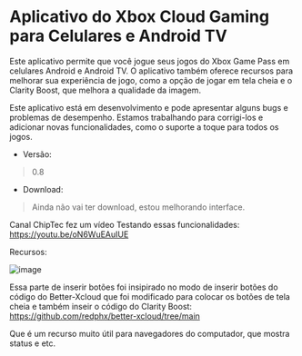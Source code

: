 # Aplicativo do Xbox Cloud Gaming para Celulares e Android TV

Este aplicativo permite que você jogue seus jogos do Xbox Game Pass em celulares Android e Android TV. O aplicativo também oferece recursos para melhorar sua experiência de jogo, como a opção de jogar em tela cheia e o Clarity Boost, que melhora a qualidade da imagem.

Este aplicativo está em desenvolvimento e pode apresentar alguns bugs e problemas de desempenho. Estamos trabalhando para corrigi-los e adicionar novas funcionalidades, como o suporte a toque para todos os jogos.

- Versão:
> 0.8

- Download:
> Ainda não vai ter download, estou melhorando interface.


Canal ChipTec fez um vídeo Testando essas funcionalidades: https://youtu.be/oN6WuEAuIUE

Recursos:

![image](https://github.com/SPZAnonymous/Xcloud-Android-App/assets/74514945/9035a04b-b2fd-488a-9af6-62659a782d3e)

Essa parte de inserir botões foi insipirado no modo de inserir botões do código do Better-Xcloud que foi modificado para colocar os botões de tela cheia e também inseir o código do Clarity Boost:
https://github.com/redphx/better-xcloud/tree/main

Que é um recurso muito útil para navegadores do computador, que mostra status e etc.
